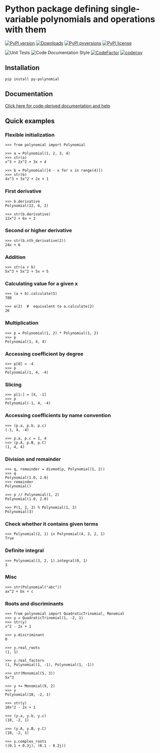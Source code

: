 # Python package defining single-variable polynomials and operations with them

[![PyPI version](https://badge.fury.io/py/py-polynomial.svg)](https://badge.fury.io/py/py-polynomial)
[![Downloads](https://static.pepy.tech/personalized-badge/py-polynomial?period=total&units=none&left_color=grey&right_color=brightgreen&left_text=Downloads)](https://pepy.tech/project/py-polynomial)
[![PyPI pyversions](https://img.shields.io/pypi/pyversions/py-polynomial.svg)](https://pypi.python.org/pypi/py-polynomial/)
[![PyPI license](https://img.shields.io/pypi/l/py-polynomial.svg)](https://pypi.python.org/pypi/py-polynomial/)

![Unit Tests](https://github.com/allexks/py-polynomial/workflows/Unit%20Tests/badge.svg)
![Code Documentation Style](https://github.com/allexks/py-polynomial/workflows/Code%20Documentation%20Style/badge.svg)
[![CodeFactor](https://www.codefactor.io/repository/github/allexks/py-polynomial/badge)](https://www.codefactor.io/repository/github/allexks/py-polynomial)
[![codecov](https://codecov.io/gh/allexks/py-polynomial/branch/master/graph/badge.svg)](https://codecov.io/gh/allexks/py-polynomial)

## Installation
`pip install py-polynomial`

## Documentation
[Click here for code-derived documentation and help](https://allexks.github.io/py-polynomial/)

## Quick examples
### Flexible initialization
``` pycon
>>> from polynomial import Polynomial

>>> a = Polynomial(1, 2, 3, 4)
>>> str(a)
x^3 + 2x^2 + 3x + 4

>>> b = Polynomial([4 - x for x in range(4)])
>>> str(b)
4x^3 + 3x^2 + 2x + 1
```

### First derivative
``` pycon
>>> b.derivative
Polynomial(12, 6, 2)

>>> str(b.derivative)
12x^2 + 6x + 2
```

### Second or higher derivative
``` pycon
>>> str(b.nth_derivative(2))
24x + 6
```

### Addition
``` pycon
>>> str(a + b)
5x^3 + 5x^2 + 5x + 5
```

### Calculating value for a given x
``` pycon
>>> (a + b).calculate(5)
780

>>> а(2)  #  equivalent to a.calculate(2)
26
```

### Multiplication
``` pycon
>>> p = Polynomial(1, 2) * Polynomial(1, 2)
>>> p
Polynomial(1, 4, 4)
```

### Accessing coefficient by degree
``` pycon
>>> p[0] = -4
>>> p
Polynomial(1, 4, -4)
```

### Slicing
``` pycon
>>> p[1:] = [4, -1]
>>> p
Polynomial(-1, 4, -4)
```

### Accessing coefficients by name convention
``` pycon
>>> (p.a, p.b, p.c)
(-1, 4, -4)

>>> p.a, p.c = 1, 4
>>> (p.A, p.B, p.C)
(1, 4, 4)
```

### Division and remainder
``` pycon
>>> q, remainder = divmod(p, Polynomial(1, 2))
>>> q
Polynomial(1.0, 2.0)
>>> remainder
Polynomial()

>>> p // Polynomial(1, 2)
Polynomial(1.0, 2.0)

>>> P(1, 2, 3) % Polynomial(1, 2)
Polynomial(3)
```

### Check whether it contains given terms
``` pycon
>>> Polynomial(2, 1) in Polynomial(4, 3, 2, 1)
True
```

### Definite integral
```pycon
>>> Polynomial(3, 2, 1).integral(0, 1)
3
```

### Misc
``` pycon
>>> str(Polynomial("abc"))
ax^2 + bx + c
```

### Roots and discriminants
``` pycon
>>> from polynomial import QuadraticTrinomial, Monomial
>>> y = QuadraticTrinomial(1, -2, 1)
>>> str(y)
x^2 - 2x + 1

>>> y.discriminant
0

>>> y.real_roots
(1, 1)

>>> y.real_factors
(1, Polynomial(1, -1), Polynomial(1, -1))

>>> str(Monomial(5, 3))
5x^3

>>> y += Monomial(9, 2)
>>> y
Polynomial(10, -2, 1)

>>> str(y)
10x^2 - 2x + 1

>>> (y.a, y.b, y.c)
(10, -2, 1)

>>> (y.A, y.B, y.C)
(10, -2, 1)

>>> y.complex_roots
((0.1 + 0.3j), (0.1 - 0.3j))
```
